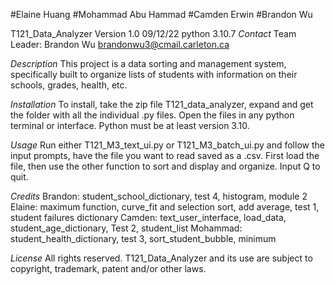 #Elaine Huang
#Mohammad Abu Hammad
#Camden Erwin
#Brandon Wu

T121_Data_Analyzer   Version 1.0  09/12/22
python 3.10.7
_Contact_
Team Leader: Brandon Wu
brandonwu3@cmail.carleton.ca


_Description_
This project is a data sorting and management system, specifically built to organize lists of students with information on their schools, grades, health, etc.

_Installation_
To install, take the zip file T121_data_analyzer, expand and get the folder with all the individual .py files. Open the files in any python terminal or interface. Python must be at least version 3.10.

_Usage_
Run either T121_M3_text_ui.py or T121_M3_batch_ui.py and follow the input prompts, have the file you want to read saved as a .csv. First load the file, then use the other function to sort and display and organize. Input Q to quit.

_Credits_
Brandon: student_school_dictionary, test 4, histogram, module 2
Elaine: maximum function, curve_fit and selection sort, add average, test 1, student failures dictionary
Camden: text_user_interface, load_data, student_age_dictionary, Test 2, student_list
Mohammad: student_health_dictionary, test 3, sort_student_bubble, minimum

_License_
All rights reserved. T121_Data_Analyzer and its use are subject to copyright, trademark, patent and/or other laws. 